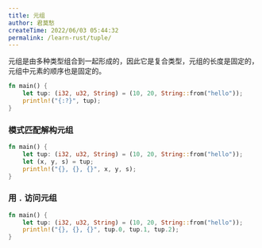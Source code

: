 ```yaml
---
title: 元组
author: 君莫愁
createTime: 2022/06/03 05:44:32
permalink: /learn-rust/tuple/
---
```


元组是由多种类型组合到一起形成的，因此它是复合类型，元组的长度是固定的，元组中元素的顺序也是固定的。

```rust
fn main() {
	let tup: (i32, u32, String) = (10, 20, String::from("hello"));
	println!("{:?}", tup);
}

```

### 模式匹配解构元组

```rust
fn main() {
	let tup: (i32, u32, String) = (10, 20, String::from("hello"));
	let (x, y, s) = tup;
	println!("{}, {}, {}", x, y, s);
}
```

### 用 `.` 访问元组

```rust
fn main() {
	let tup: (i32, u32, String) = (10, 20, String::from("hello"));
	println!("{}, {}, {}", tup.0, tup.1, tup.2);
}
```
